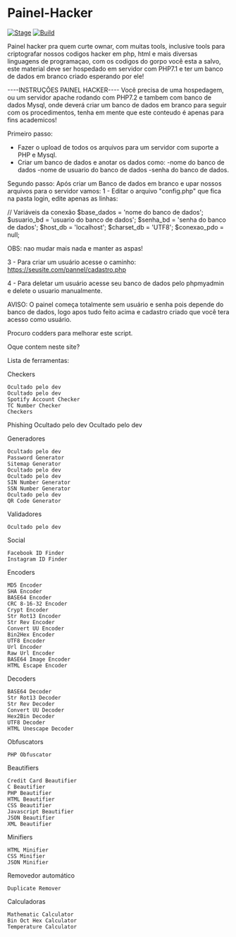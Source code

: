 # Painel-Hacker


[![Stage](https://img.shields.io/badge/Release-Stable-brightgreen.svg)]()
[![Build](https://img.shields.io/badge/Supported_OS-Linux-orange.svg)]()

Painel hacker pra quem curte ownar, com muitas tools, inclusive tools para criptografar nossos codigos hacker em php, html e mais diversas linguagens de programaçao, com os codigos do gorpo você esta a salvo, este material deve ser hospedado em servidor com PHP7.1 e ter um banco de dados em branco criado esperando por ele!


----INSTRUÇÕES PAINEL HACKER----
Você precisa de uma hospedagem, ou um servidor apache rodando com PHP7.2 e tambem com banco de dados Mysql, onde deverá criar um banco de dados em branco para seguir com os procedimentos, tenha em mente que este conteudo é apenas para fins academicos!

Primeiro passo:
- Fazer o upload de todos os arquivos para um servidor com suporte a PHP e Mysql.
- Criar um banco de dados e anotar os dados como:
-nome do banco de dados
-nome de usuario do banco de dados
-senha do banco de dados.

Segundo passo:
Após criar um Banco de dados em branco e upar nossos arquivos para o servidor vamos:
1 - Editar o arquivo "config.php" que fica na pasta login, edite apenas as linhas:

// Variáveis da conexão
$base_dados  = 'nome do banco de dados';
$usuario_bd  = 'usuario do banco de dados';
$senha_bd    = 'senha do banco de dados';
$host_db     = 'localhost';
$charset_db  = 'UTF8';
$conexao_pdo = null;

OBS: nao mudar mais nada e manter as aspas!

3 - Para criar um usuário  acesse o caminho:
https://seusite.com/pannel/cadastro.php

4 - Para deletar um usuário acesse seu banco de dados
pelo phpmyadmin e delete o usuario manualmente.


AVISO: O painel começa totalmente sem usuário e senha pois depende do banco de dados, logo apos tudo feito acima e cadastro criado que você tera acesso como usuário.

Procuro codders para melhorar este script.


Oque contem neste site?

Lista de ferramentas:

Checkers

    Ocultado pelo dev
    Ocultado pelo dev
    Spotify Account Checker
    TC Number Checker
    Checkers
Phishing
    Ocultado pelo dev
    Ocultado pelo dev
    

Generadores

    Ocultado pelo dev
    Password Generator
    Sitemap Generator
    Ocultado pelo dev
    Ocultado pelo dev
    SIN Number Generator
    SSN Number Generator
    Ocultado pelo dev
    QR Code Generator

Validadores

    Ocultado pelo dev

Social

    Facebook ID Finder
    Instagram ID Finder

Encoders

    MD5 Encoder
    SHA Encoder
    BASE64 Encoder
    CRC 8-16-32 Encoder
    Crypt Encoder
    Str Rot13 Encoder
    Str Rev Encoder
    Convert UU Encoder
    Bin2Hex Encoder
    UTF8 Encoder
    Url Encoder
    Raw Url Encoder
    BASE64 Image Encoder
    HTML Escape Encoder

Decoders

    BASE64 Decoder
    Str Rot13 Decoder
    Str Rev Decoder
    Convert UU Decoder
    Hex2Bin Decoder
    UTF8 Decoder
    HTML Unescape Decoder

Obfuscators

    PHP Obfuscator

Beautifiers

    Credit Card Beautifier
    C Beautifier
    PHP Beautifier
    HTML Beautifier
    CSS Beautifier
    Javascript Beautifier
    JSON Beautifier
    XML Beautifier

Minifiers

    HTML Minifier
    CSS Minifier
    JSON Minifier

Removedor automático

    Duplicate Remover

Calculadoras

    Mathematic Calculator
    Bin Oct Hex Calculator
    Temperature Calculator

